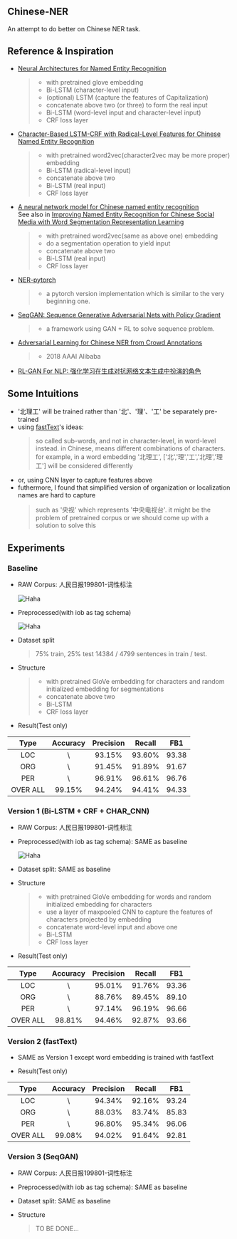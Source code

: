 ## Chinese-NER
An attempt to do better on Chinese NER task.
## Reference & Inspiration
- [Neural Architectures for Named Entity Recognition](https://arxiv.org/pdf/1603.01360.pdf)
  > - with pretrained glove embedding
  > - Bi-LSTM (character-level input)
  > - (optional) LSTM (capture the features of Capitalization)
  > - concatenate above two (or three) to form the real input
  > - Bi-LSTM (word-level input and character-level input) 
  > - CRF loss layer
- [Character-Based LSTM-CRF with Radical-Level Features for Chinese Named Entity Recognition](http://tcci.ccf.org.cn/conference/2016/papers/119.pdf)
  > - with pretrained word2vec(character2vec may be more proper) embedding
  > - Bi-LSTM (radical-level input)
  > - concatenate above two
  > - Bi-LSTM (real input)
  > - CRF loss layer
- [A neural network model for Chinese named entity recognition](https://github.com/zjy-ucas/ChineseNER)  
See also in [Improving Named Entity Recognition for Chinese Social Media
with Word Segmentation Representation Learning](http://anthology.aclweb.org/P/P16/P16-2025.pdf)
  > - with pretrained word2vec(same as above one) embedding
  > - do a segmentation operation to yield input
  > - concatenate above two
  > - Bi-LSTM (real input)
  > - CRF loss layer
- [NER-pytorch](https://github.com/ZhixiuYe/NER-pytorch)
  > - a pytorch version implementation which is similar to the very beginning one.
- [SeqGAN: Sequence Generative Adversarial Nets with Policy Gradient](https://arxiv.org/pdf/1609.05473.pdf)
  > - a framework using GAN + RL to solve sequence problem.
- [Adversarial Learning for Chinese NER from Crowd Annotations](https://arxiv.org/pdf/1801.05147.pdf)
  > - 2018 AAAI Alibaba
- [RL-GAN For NLP: 强化学习在生成对抗网络文本生成中扮演的角色](http://www.zhuanzhi.ai/document/004615a522841d224fffcbb3abcb8213)
## Some Intuitions
- '北理工' will be trained rather than '北'、'理'、'工' be separately pre-trained
- using [fastText](https://github.com/facebookresearch/fastText)'s ideas: 
  > so called sub-words, and not in character-level, in word-level instead.
  > in Chinese, means different combinations of characters.
  > for example, in a word embedding '北理工', \['北','理','工','北理','理工'\] will be considered differently
- or, using CNN layer to capture features above
- futhermore, I found that simplified version of organization or localization names are hard to capture
  > such as '央视' which represents '中央电视台'.
  > it might be the problem of pretrained corpus
  > or we should come up with a solution to solve this

## Experiments

### Baseline
- RAW Corpus: 人民日报199801-词性标注

  ![Haha](https://raw.githubusercontent.com/GeneZC/Chinese-NER/master/figures/raw.png)

- Preprocessed(with iob as tag schema) 

  ![Haha](https://raw.githubusercontent.com/GeneZC/Chinese-NER/master/figures/char_prepro.png)

- Dataset split
  > 75% train, 25% test
  > 14384 / 4799 sentences in train / test.

- Structure
  > - with pretrained GloVe embedding for characters and random initialized embedding for segmentations
  > - concatenate above two
  > - Bi-LSTM
  > - CRF loss layer

- Result(Test only)

| Type | Accuracy | Precision | Recall | FB1 |
| :-: | :-: | :-: | :-: | :-: |
| LOC | \ | 93.15% | 93.60% | 93.38 |
| ORG | \ | 91.45% | 91.89% | 91.67 |
| PER | \ | 96.91% | 96.61% | 96.76 |
| OVER ALL | 99.15% | 94.24% | 94.41% | 94.33 |

### Version 1 (Bi-LSTM + CRF + CHAR_CNN)
- RAW Corpus: 人民日报199801-词性标注

- Preprocessed(with iob as tag schema): SAME as baseline

  ![Haha](https://raw.githubusercontent.com/GeneZC/Chinese-NER/master/figures/prepro.png)

- Dataset split: SAME as baseline

- Structure
  > - with pretrained GloVe embedding for words and random initialized embedding for characters
  > - use a layer of maxpooled CNN to capture the features of characters projected by embedding
  > - concatenate word-level input and above one
  > - Bi-LSTM
  > - CRF loss layer
  
- Result(Test only)

| Type | Accuracy | Precision | Recall | FB1 |
| :-: | :-: | :-: | :-: | :-: |
| LOC | \ | 95.01% | 91.76% | 93.36 |
| ORG | \ | 88.76% | 89.45% | 89.10 |
| PER | \ | 97.14% | 96.19% | 96.66 |
| OVER ALL | 98.81% | 94.46% | 92.87% | 93.66 |

### Version 2 (fastText)
- SAME as Version 1 except word embedding is trained with fastText

- Result(Test only)

| Type | Accuracy | Precision | Recall | FB1 |
| :-: | :-: | :-: | :-: | :-: |
| LOC | \ | 94.34% | 92.16% | 93.24 |
| ORG | \ | 88.03% | 83.74% | 85.83 |
| PER | \ | 96.80% | 95.34% | 96.06 |
| OVER ALL | 99.08% | 94.02% | 91.64% | 92.81 |

### Version 3 (SeqGAN)
- RAW Corpus: 人民日报199801-词性标注

- Preprocessed(with iob as tag schema): SAME as baseline

- Dataset split: SAME as baseline

- Structure
  > TO BE DONE...
